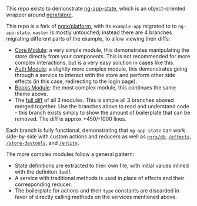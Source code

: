 This repo exists to demonstrate [ng-app-state](https://github.com/simontonsoftware/ng-app-state), which is an object-oriented wrapper around [ngrx/store]().
 
 This repo is a fork of [ngrx/platform](https://github.com/ngrx/platform), with its `example-app` migrated to to `ng-app-state`. `master` is mostly untouched; instead there are 4 branches migrating different parts of the example, to allow viewing their diffs:

- [Core Module](https://github.com/simontonsoftware/ngrx-example-app-to-ng-app-state/compare/master...migrate-core): a very simple module, this demonstrates manipulating the store directly from your components. This is not recommended for more complex interactions, but is a very easy solution in cases like this.
- [Auth Module](https://github.com/simontonsoftware/ngrx-example-app-to-ng-app-state/compare/master...migrate-auth): a slightly more complex module, this demonstrates going through a service to interact with the store and perform other side effects (in this case, redirecting to the login page). 
- [Books Module](https://github.com/simontonsoftware/ngrx-example-app-to-ng-app-state/compare/master...migrate-books): the most complex module, this continues the same theme above.
- The [full diff](https://github.com/simontonsoftware/ngrx-example-app-to-ng-app-state/compare/master...migrate-all) of all 3 modules. This is simple all 3 branches aboved merged together. Use the branches above to read and understand code - this branch exists simply to show the amount of boilerplate that can be removed. The diff is approx +450/-1000 lines.

Each branch is fully functional, demonstrating that `ng-app-state` can work side-by-side with custom actions and reducers as well as [`ngrx/db`](https://github.com/ngrx/db), [`/effects`](https://github.com/ngrx/platform/blob/master/docs/effects/README.md), [`/store-devtools`](https://github.com/ngrx/platform/blob/master/docs/store-devtools/README.md), and [`/entity`](https://github.com/ngrx/platform/blob/master/docs/entity/README.md).

The more complex modules follow a general pattern:
- State definitions are extracted to their own file, with initial values inlined with the definiton itself.
- A service with traditional methods is used in place of effects and their corresponding reducer.
- The boilerplate for actions and their `type` constants are discarded in favor of directly calling methods on the services mentioned above.
